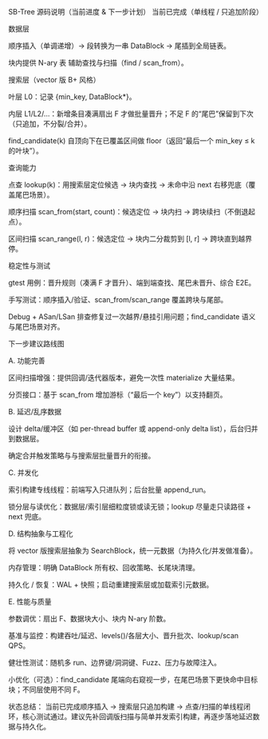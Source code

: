 SB-Tree 源码说明（当前进度 & 下一步计划）
当前已完成（单线程 / 只追加阶段）

数据层

顺序插入（单调递增）→ 段转换为一串 DataBlock → 尾插到全局链表。

块内提供 N-ary 表 辅助查找与扫描（find / scan_from）。

搜索层（vector 版 B+ 风格）

叶层 L0：记录 {min_key, DataBlock\*}。

内层 L1/L2/…：新增条目凑满扇出 F 才做批量晋升；不足 F 的“尾巴”保留到下次（只追加，不分裂/合并）。

find_candidate(k) 自顶向下在已覆盖区间做 floor（返回“最后一个 min_key ≤ k 的叶块”）。

查询能力

点查 lookup(k)：用搜索层定位候选 → 块内查找 → 未命中沿 next 右移兜底（覆盖尾巴场景）。

顺序扫描 scan_from(start, count)：候选定位 → 块内扫 → 跨块续扫（不倒退起点）。

区间扫描 scan_range(l, r)：候选定位 → 块内二分裁剪到 [l, r] → 跨块直到越界停。

稳定性与测试

gtest 用例：晋升规则（凑满 F 才晋升）、端到端查找、尾巴未晋升、综合 E2E。

手写测试：顺序插入/验证、scan_from/scan_range 覆盖跨块与尾部。

Debug + ASan/LSan 排查修复过一次越界/悬挂引用问题；find_candidate 语义与尾巴场景对齐。

下一步建议路线图

A. 功能完善

区间扫描增强：提供回调/迭代器版本，避免一次性 materialize 大量结果。

分页接口：基于 scan_from 增加游标（“最后一个 key”）以支持翻页。

B. 延迟/乱序数据

设计 delta/缓冲区（如 per-thread buffer 或 append-only delta list），后台归并到数据层。

确定合并触发策略与与搜索层批量晋升的衔接。

C. 并发化

索引构建专线线程：前端写入只进队列；后台批量 append_run。

锁分层与读优化：数据层/索引层细粒度锁或读无锁；lookup 尽量走只读路径 + next 兜底。

D. 结构抽象与工程化

将 vector 版搜索层抽象为 SearchBlock，统一元数据（为持久化/并发做准备）。

内存管理：明确 DataBlock 所有权、回收策略、长尾块清理。

持久化 / 恢复：WAL + 快照；启动重建搜索层或加载索引元数据。

E. 性能与质量

参数调优：扇出 F、数据块大小、块内 N-ary 阶数。

基准与监控：构建吞吐/延迟、levels()/各层大小、晋升批次、lookup/scan QPS。

健壮性测试：随机多 run、边界键/洞洞键、Fuzz、压力与故障注入。

小优化（可选）：find_candidate 尾端向右窥视一步，在尾巴场景下更快命中目标块；不同层使用不同 F。

状态总结：
当前已完成顺序插入 → 搜索层只追加构建 → 点查/扫描的单线程闭环，核心测试通过。建议先补回调版扫描与简单并发索引构建，再逐步落地延迟数据与持久化。
